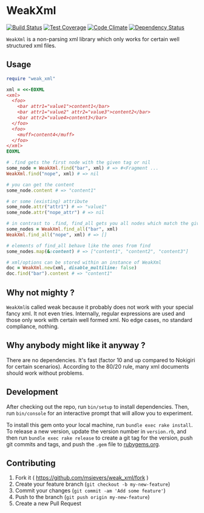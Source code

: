 # WeakXml

[![Build Status](https://travis-ci.org/msievers/weak_xml.svg)](https://travis-ci.org/msievers/weak_xml)
[![Test Coverage](https://codeclimate.com/github/msievers/weak_xml/badges/coverage.svg)](https://codeclimate.com/github/msievers/weak_xml/coverage)
[![Code Climate](https://codeclimate.com/github/msievers/weak_xml/badges/gpa.svg)](https://codeclimate.com/github/msievers/weak_xml)
[![Dependency Status](https://gemnasium.com/msievers/weak_xml.svg)](https://gemnasium.com/msievers/weak_xml)

`WeakXml` is a non-parsing xml library which only works for certain well structured xml files.

## Usage

```ruby
require "weak_xml"

xml = <<-EOXML
<xml>
  <foo>
    <bar attr1="value1">content1</bar>
    <bar attr1="value2" attr2="value3">content2</bar>
    <bar attr2="value4>content3</bar>
  </foo>
  <foo>
    <muff>content4</muff>
  </foo>
</xml>
EOXML

# .find gets the first node with the given tag or nil
some_node = WeakXml.find("bar", xml) # => #<Fragment ...
WeakXml.find("nope", xml) # => nil

# you can get the content
some_node.content # => "content1"

# or some (existing) attribute
some_node.attr("attr1") # => "value1"
some_node.attr("nope_attr") # => nil

# in contrast to .find, find_all gets you all nodes which match the given tag
some_nodes = WeakXml.find_all("bar", xml)
WeakXml.find_all("nope", xml) # => []

# elements of find_all behave like the ones from find
some_nodes.map(&:content) # => ["content1", "content2", "content3"]

# xml/options can be stored within an instance of WeakXml
doc = WeakXml.new(xml, disable_multiline: false)
doc.find("bar").content # => "content1"
```

## Why not mighty ?

`WeakXml`is called weak because it probably does not work with your special fancy xml. It not even tries. Internally, regular expressions are used and those only work with certain well formed xml. No edge cases, no standard compliance, nothing.

## Why anybody might like it anyway ?

There are no dependencies. It's fast (factor 10 and up compared to Nokigiri for certain scenarios). According to the 80/20 rule, many xml documents should work without problems.

## Development

After checking out the repo, run `bin/setup` to install dependencies. Then, run `bin/console` for an interactive prompt that will allow you to experiment.

To install this gem onto your local machine, run `bundle exec rake install`. To release a new version, update the version number in `version.rb`, and then run `bundle exec rake release` to create a git tag for the version, push git commits and tags, and push the `.gem` file to [rubygems.org](https://rubygems.org).

## Contributing

1. Fork it ( https://github.com/msievers/weak_xml/fork )
2. Create your feature branch (`git checkout -b my-new-feature`)
3. Commit your changes (`git commit -am 'Add some feature'`)
4. Push to the branch (`git push origin my-new-feature`)
5. Create a new Pull Request
